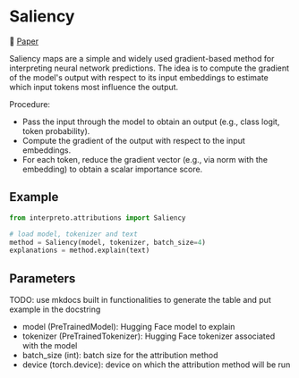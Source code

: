 # Saliency

📰 [Paper](https://arxiv.org/abs/1312.6034)

Saliency maps are a simple and widely used gradient-based method for interpreting neural network predictions. The idea is to compute the gradient of the model's output with respect to its input embeddings to estimate which input tokens most influence the output.

Procedure:

- Pass the input through the model to obtain an output (e.g., class logit, token probability).
- Compute the gradient of the output with respect to the input embeddings.
- For each token, reduce the gradient vector (e.g., via norm with the embedding) to obtain a scalar importance score.

## Example

```python
from interpreto.attributions import Saliency

# load model, tokenizer and text
method = Saliency(model, tokenizer, batch_size=4)
explanations = method.explain(text)
```

## Parameters

TODO: use mkdocs built in functionalities to generate the table and put example in the docstring

- model (PreTrainedModel): Hugging Face model to explain
- tokenizer (PreTrainedTokenizer): Hugging Face tokenizer associated with the model
- batch_size (int): batch size for the attribution method
- device (torch.device): device on which the attribution method will be run
